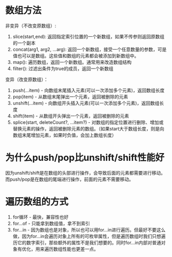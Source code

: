 # 数组方法

非变异（不改变原数组）:

1. slice(start,end): 返回指定索引位置的一个新数组，如果不传参则返回原数组的一个副本
2. concat(arg1, arg2, ...arg): 返回一个新数组，接受一个任意数量的参数，可是值也可以是数组。这些值和数组的元素都会被添加到新数组中。
3. map(): 遍历数组，返回一个新数组。通常用来改造数组结构
4. filter(): 过滤出条件为true的成员，返回一个新数组


变异（改变原数组）：

1. push(...item) - 向数组末尾插入元素(可以一次添加多个元素)，返回数组长度
2. pop(item) - 从数组末尾弹出一个元素，返回被删除的元素
3. unshift(...item) - 向数组开头插入元素(可以一次添加多个元素)，返回数组长度
4. shift(item) - 从数组开头弹出一个元素，返回被删除的元素
5. splice(start, deleteCount?, ...item?) - 对数组的指定位置进行删除、增加或替换元素的操作，返回被删除元素的数组。（如果start大于数组长度，则是向数组末尾增加元素，如果时负值，会加上数组长度）


# 为什么push/pop比unshift/shift性能好

因为unshift/shift是在数组的头部进行操作，会导致后面的元素都需要进行移动。而push/pop是在数组的尾端进行操作，前面的元素不需要移动。

# 遍历数组的方式

1. for循环 - 最快，兼容性也好
2. for...of - 只能拿到数组值，拿不到索引
3. for...in - 因为数组也是对象，所以也可以用for...in进行遍历。但最好不要这么做，因为for...in会遍历对象上所有的可枚举属性，但是遍历数组时我们只想遍历它的数字索引，那些额外的属性不是我们想要的。同时for...in内部对普通对象有优化，用来遍历数组性能也更差一点。
